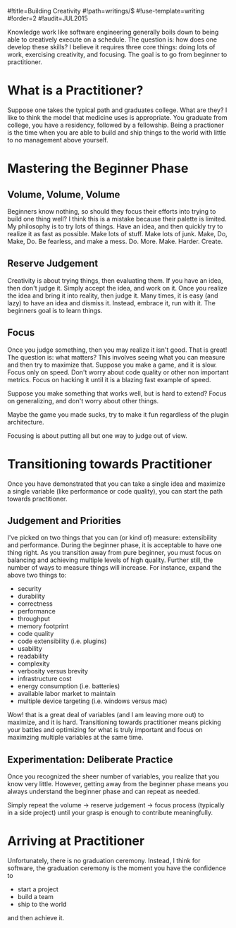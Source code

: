 #!title=Building Creativity
#!path=writings/$
#!use-template=writing
#!order=2
#!audit=JUL2015

Knowledge work like software engineering generally boils down to being able to creatively execute on a schedule. The question is: how does one develop these skills? I believe it requires three core things: doing lots of work, exercising creativity, and focusing. The goal is to go from beginner to practitioner.

# What is a Practitioner?

Suppose one takes the typical path and graduates college. What are they? I like to think the model that medicine uses is appropriate. You graduate from college, you have a residency, followed by a fellowship. Being a practioner is the time when you are able to build and ship things to the world with little to no management above yourself.

# Mastering the Beginner Phase

## Volume, Volume, Volume

Beginners know nothing, so should they focus their efforts into trying to build one thing well? I think this is a mistake because their palette is limited. My philosophy is to try lots of things. Have an idea, and then quickly try to realize it as fast as possible. Make lots of stuff. Make lots of junk. Make, Do, Make, Do. Be fearless, and make a mess. Do. More. Make. Harder. Create.

## Reserve Judgement

Creativity is about trying things, then evaluating them. If you have an idea, then don't judge it. Simply accept the idea, and work on it. Once you realize the idea and bring it into reality, then judge it. Many times, it is easy (and lazy) to have an idea and dismiss it. Instead, embrace it, run with it. The beginners goal is to learn things.

## Focus

Once you judge something, then you may realize it isn't good. That is great! The question is: what matters? This involves seeing what you can measure and then try to maximize that. Suppose you make a game, and it is slow. Focus only on speed. Don't worry about code quality or other non important metrics. Focus on hacking it until it is a blazing fast example of speed.

Suppose you make something that works well, but is hard to extend? Focus on generalizing, and don't worry about other things.

Maybe the game you made sucks, try to make it fun regardless of the plugin architecture.

Focusing is about putting all but one way to judge out of view.

# Transitioning towards Practitioner

Once you have demonstrated that you can take a single idea and maximize a single variable (like performance or code quality), you can start the path towards practitioner.

## Judgement and Priorities

I've picked on two things that you can (or kind of) measure: extensibility and performance. During the beginner phase, it is acceptable to have one thing right. As you transition away from pure beginner, you must focus on balancing and achieving multiple levels of high quality. Further still, the number of ways to measure things will increase. For instance, expand the above two things to:

* security
* durability
* correctness
* performance
* throughput
* memory footprint
* code quality
* code extensibility (i.e. plugins)
* usability
* readability
* complexity
* verbosity versus brevity 
* infrastructure cost
* energy consumption (i.e. batteries)
* available labor market to maintain
* multiple device targeting (i.e. windows versus mac)

Wow! that is a great deal of variables (and I am leaving more out) to maximize, and it is hard. Transitioning towards practitioner means picking your battles and optimizing for what is truly important and focus on maximzing multiple variables at the same time.

## Experimentation: Deliberate Practice

Once you recognized the sheer number of variables, you realize that you know very little. However, getting away from the beginner phase means you always understand the beginner phase and can repeat as needed.

Simply repeat the volume -> reserve judgement -> focus process (typically in a side project) until your grasp is enough to contribute meaningfully.

# Arriving at Practitioner

Unfortunately, there is no graduation ceremony. Instead, I think for software, the graduation ceremony is the moment you have the confidence to

* start a project
* build a team
* ship to the world

and then achieve it.
